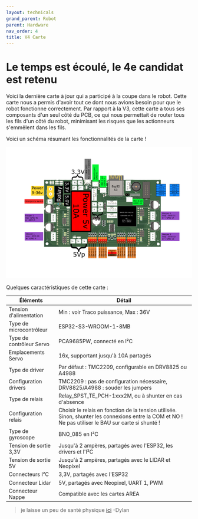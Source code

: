 ```yaml
---
layout: technicals
grand_parent: Robot
parent: Hardware
nav_order: 4
title: V4 Carte
---
```


# Le temps est écoulé, le 4e candidat est retenu

<kicanvas-embed controls="full">
    <kicanvas-source src="./V4_carte_files/MainBoardV4.kicad_sch"></kicanvas-source>
    <kicanvas-source src="./V4_carte_files/Meca.kicad_sch"></kicanvas-source>
    <kicanvas-source src="./V4_carte_files/Power.kicad_sch"></kicanvas-source>
    <kicanvas-source src="./V4_carte_files/Servo.kicad_sch"></kicanvas-source>
    <kicanvas-source src="./V4_carte_files/Logic.kicad_sch"></kicanvas-source>
    <kicanvas-source src="./V4_carte_files/steppers.kicad_sch"></kicanvas-source>
    <kicanvas-source src="./V4_carte_files/MainBoardV4.kicad_pcb"></kicanvas-source>
</kicanvas-embed>

Voici la dernière carte à jour qui a participé à la coupe dans le robot. Cette carte nous a permis d'avoir tout ce dont nous avions besoin pour que le robot fonctionne correctement. Par rapport à la V3, cette carte a tous ses composants d'un seul côté du PCB, ce qui nous permettait de router tous les fils d'un côté du robot, minimisant les risques que les actionneurs s'emmêlent dans les fils.

Voici un schéma résumant les fonctionnalités de la carte !

![Pinout de la carte électronique](./Hardware_files/CartePinouts.webp)

Quelques caractéristiques de cette carte :


| **Éléments**             | **Détail**                                                                                                                                            |
| ------------------------ | ----------------------------------------------------------------------------------------------------------------------------------------------------- |
| Tension d'alimentation   | Min : voir Traco puissance, Max : 36V                                                                                                                 |
| Type de microcontrôleur  | ESP32-S3-WROOM-1-8MB                                                                                                                                  |
| Type de contrôleur Servo | PCA9685PW, connecté en I²C                                                                                                                            |
| Emplacements Servo       | 16x, supportant jusqu'à 10A partagés                                                                                                                  |
| Type de driver           | Par défaut : TMC2209, configurable en DRV8825 ou A4988                                                                                                |
| Configuration drivers    | TMC2209 : pas de configuration nécessaire, DRV8825/A4988 : souder les jumpers                                                                         |
| Type de relais           | Relay_SPST_TE_PCH-1xxx2M, ou à shunter en cas d'absence                                                                                               |
| Configuration relais     | Choisir le relais en fonction de la tension utilisée. Sinon, shunter les connexions entre la COM et NO ! Ne pas utiliser le BAU sur carte si shunté ! |
| Type de gyroscope        | BNO_085 en I²C                                                                                                                                        |
| Tension de sortie 3,3V   | Jusqu'à 2 ampères, partagés avec l'ESP32, les drivers et l'I²C                                                                                        |
| Tension de sortie 5V     | Jusqu'à 2 ampères, partagés avec le LIDAR et Neopixel                                                                                                 |
| Connecteurs I²C          | 3,3V, partagés avec l'ESP32                                                                                                                           |
| Connecteur Lidar         | 5V, partagés avec Neopixel, UART 1, PWM                                                                                                               |
| Connecteur Nappe         | Compatible avec les cartes AREA                                                                                                                       |




> je laisse un peu de santé physique [ici](https://www.youtube.com/watch?v=dQw4w9WgXcQ) -Dylan